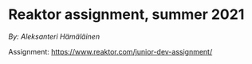 # Reaktor assignment, summer 2021

*By: Aleksanteri Hämäläinen*

Assignment: https://www.reaktor.com/junior-dev-assignment/